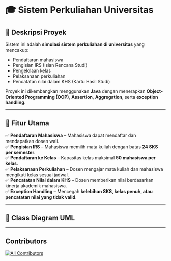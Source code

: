 # 🎓 Sistem Perkuliahan Universitas  

## 📌 Deskripsi Proyek  
Sistem ini adalah **simulasi sistem perkuliahan di universitas** yang mencakup:  
- Pendaftaran mahasiswa  
- Pengisian IRS (Isian Rencana Studi)  
- Pengelolaan kelas  
- Pelaksanaan perkuliahan  
- Pencatatan nilai dalam KHS (Kartu Hasil Studi)  

Proyek ini dikembangkan menggunakan **Java** dengan menerapkan **Object-Oriented Programming (OOP)**, **Assertion**, **Aggregation**, serta **exception handling**.

---

## 📌 Fitur Utama  
✅ **Pendaftaran Mahasiswa** – Mahasiswa dapat mendaftar dan mendapatkan dosen wali.  
✅ **Pengisian IRS** – Mahasiswa memilih mata kuliah dengan batas **24 SKS per semester**.  
✅ **Pendaftaran ke Kelas** – Kapasitas kelas maksimal **50 mahasiswa per kelas**.  
✅ **Pelaksanaan Perkuliahan** – Dosen mengajar mata kuliah dan mahasiswa mengikuti kelas sesuai jadwal.  
✅ **Pencatatan Nilai dalam KHS** – Dosen memberikan nilai berdasarkan kinerja akademik mahasiswa.  
✅ **Exception Handling** – Mencegah **kelebihan SKS, kelas penuh, atau pencatatan nilai yang tidak valid**.  

---

## 📌 Class Diagram UML  


---


## Contributors

<!-- ALL-CONTRIBUTORS-LIST:START - Do not remove or modify this section -->
<!-- prettier-ignore-start -->
<!-- markdownlint-disable -->

<!-- markdownlint-restore -->
<!-- prettier-ignore-end -->

<!-- ALL-CONTRIBUTORS-LIST:END -->


[![All Contributors](https://img.shields.io/github/all-contributors/projectOwner/projectName?color=ee8449&style=flat-square)](#contributors)

